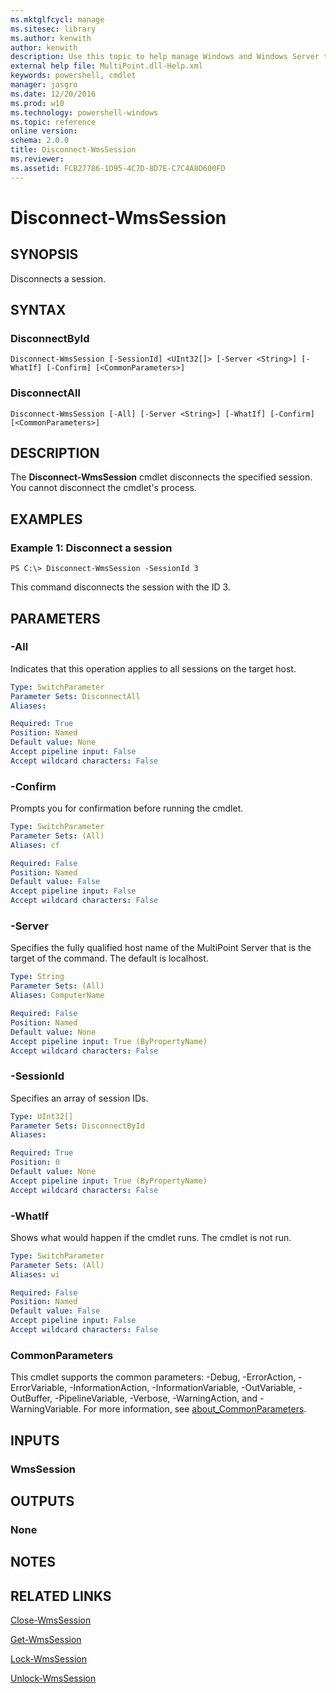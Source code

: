 ```yaml
---
ms.mktglfcycl: manage
ms.sitesec: library
ms.author: kenwith
author: kenwith
description: Use this topic to help manage Windows and Windows Server technologies with Windows PowerShell.
external help file: MultiPoint.dll-Help.xml
keywords: powershell, cmdlet
manager: jasgro
ms.date: 12/20/2016
ms.prod: w10
ms.technology: powershell-windows
ms.topic: reference
online version: 
schema: 2.0.0
title: Disconnect-WmsSession
ms.reviewer:
ms.assetid: FCB27786-1D95-4C7D-8D7E-C7C4A8D600FD
---
```


# Disconnect-WmsSession

## SYNOPSIS
Disconnects a session.

## SYNTAX

### DisconnectById
```
Disconnect-WmsSession [-SessionId] <UInt32[]> [-Server <String>] [-WhatIf] [-Confirm] [<CommonParameters>]
```

### DisconnectAll
```
Disconnect-WmsSession [-All] [-Server <String>] [-WhatIf] [-Confirm] [<CommonParameters>]
```

## DESCRIPTION
The **Disconnect-WmsSession** cmdlet disconnects the specified session.
You cannot disconnect the cmdlet's process.

## EXAMPLES

### Example 1: Disconnect a session
```
PS C:\> Disconnect-WmsSession -SessionId 3
```

This command disconnects the session with the ID 3.


## PARAMETERS

### -All
Indicates that this operation applies to all sessions on the target host.

```yaml
Type: SwitchParameter
Parameter Sets: DisconnectAll
Aliases: 

Required: True
Position: Named
Default value: None
Accept pipeline input: False
Accept wildcard characters: False
```

### -Confirm
Prompts you for confirmation before running the cmdlet.

```yaml
Type: SwitchParameter
Parameter Sets: (All)
Aliases: cf

Required: False
Position: Named
Default value: False
Accept pipeline input: False
Accept wildcard characters: False
```

### -Server
Specifies the fully qualified host name of the MultiPoint Server that is the target of the command.
The default is localhost.

```yaml
Type: String
Parameter Sets: (All)
Aliases: ComputerName

Required: False
Position: Named
Default value: None
Accept pipeline input: True (ByPropertyName)
Accept wildcard characters: False
```

### -SessionId
Specifies an array of session IDs.

```yaml
Type: UInt32[]
Parameter Sets: DisconnectById
Aliases: 

Required: True
Position: 0
Default value: None
Accept pipeline input: True (ByPropertyName)
Accept wildcard characters: False
```

### -WhatIf
Shows what would happen if the cmdlet runs.
The cmdlet is not run.

```yaml
Type: SwitchParameter
Parameter Sets: (All)
Aliases: wi

Required: False
Position: Named
Default value: False
Accept pipeline input: False
Accept wildcard characters: False
```

### CommonParameters
This cmdlet supports the common parameters: -Debug, -ErrorAction, -ErrorVariable, -InformationAction, -InformationVariable, -OutVariable, -OutBuffer, -PipelineVariable, -Verbose, -WarningAction, and -WarningVariable. For more information, see [about_CommonParameters](http://go.microsoft.com/fwlink/?LinkID=113216).

## INPUTS

### WmsSession

## OUTPUTS

### None

## NOTES

## RELATED LINKS

[Close-WmsSession](./Close-WmsSession.md)

[Get-WmsSession](./Get-WmsSession.md)

[Lock-WmsSession](./Lock-WmsSession.md)

[Unlock-WmsSession](./Unlock-WmsSession.md)

